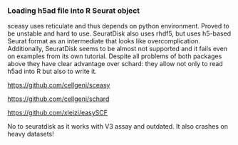 ### Loading h5ad file into R Seurat object

sceasy uses reticulate and thus depends on python environment. Proved to be unstable and hard to use.
SeuratDisk also uses rhdf5, but uses h5-based Seurat format as an intermediate that looks like overcomplication. Additionally, SeuratDisk seems to be almost not supported and it fails even on examples from its own tutorial.
Despite all problems of both packages above they have clear advantage over schard: they allow not only to read h5ad into R but also to write it.

https://github.com/cellgeni/sceasy

https://github.com/cellgeni/schard

https://github.com/xleizi/easySCF

No to seuratdisk as it works with V3 assay and outdated. It also crashes on heavy datasets!

